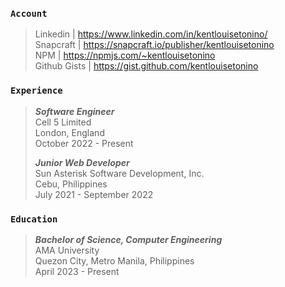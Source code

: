 ### `Account`
> Linkedin | https://www.linkedin.com/in/kentlouisetonino/ <br />
> Snapcraft | https://snapcraft.io/publisher/kentlouisetonino <br />
> NPM | https://npmjs.com/~kentlouisetonino <br />
> Github Gists | https://gist.github.com/kentlouisetonino 

### `Experience`
> _**Software Engineer**_ <br />
> Cell 5 Limited <br />
> London, England <br />
> October 2022 - Present
> 
> _**Junior Web Developer**_ <br />
> Sun Asterisk Software Development, Inc. <br />
> Cebu, Philippines <br />
> July 2021 - September 2022

### `Education`
> _**Bachelor of Science, Computer Engineering**_ <br />
> AMA University <br />
> Quezon City, Metro Manila, Philippines <br />
> April 2023 - Present
